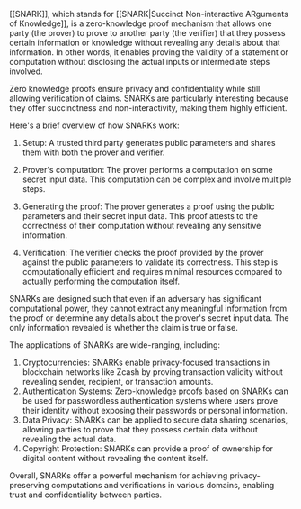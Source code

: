 
[[SNARK]], which stands for [[SNARK|Succinct Non-interactive ARguments of Knowledge]], is a zero-knowledge proof mechanism that allows one party (the prover) to prove to another party (the verifier) that they possess certain information or knowledge without revealing any details about that information. In other words, it enables proving the validity of a statement or computation without disclosing the actual inputs or intermediate steps involved.

Zero knowledge proofs ensure privacy and confidentiality while still allowing verification of claims. SNARKs are particularly interesting because they offer succinctness and non-interactivity, making them highly efficient.

Here's a brief overview of how SNARKs work:

1. Setup: A trusted third party generates public parameters and shares them with both the prover and verifier.

2. Prover's computation: The prover performs a computation on some secret input data. This computation can be complex and involve multiple steps.

3. Generating the proof: The prover generates a proof using the public parameters and their secret input data. This proof attests to the correctness of their computation without revealing any sensitive information.

4. Verification: The verifier checks the proof provided by the prover against the public parameters to validate its correctness. This step is computationally efficient and requires minimal resources compared to actually performing the computation itself.

SNARKs are designed such that even if an adversary has significant computational power, they cannot extract any meaningful information from the proof or determine any details about the prover's secret input data. The only information revealed is whether the claim is true or false.

The applications of SNARKs are wide-ranging, including:

1. Cryptocurrencies: SNARKs enable privacy-focused transactions in blockchain networks like Zcash by proving transaction validity without revealing sender, recipient, or transaction amounts.
2. Authentication Systems: Zero-knowledge proofs based on SNARKs can be used for passwordless authentication systems where users prove their identity without exposing their passwords or personal information.
3. Data Privacy: SNARKs can be applied to secure data sharing scenarios, allowing parties to prove that they possess certain data without revealing the actual data.
4. Copyright Protection: SNARKs can provide a proof of ownership for digital content without revealing the content itself.

Overall, SNARKs offer a powerful mechanism for achieving privacy-preserving computations and verifications in various domains, enabling trust and confidentiality between parties.